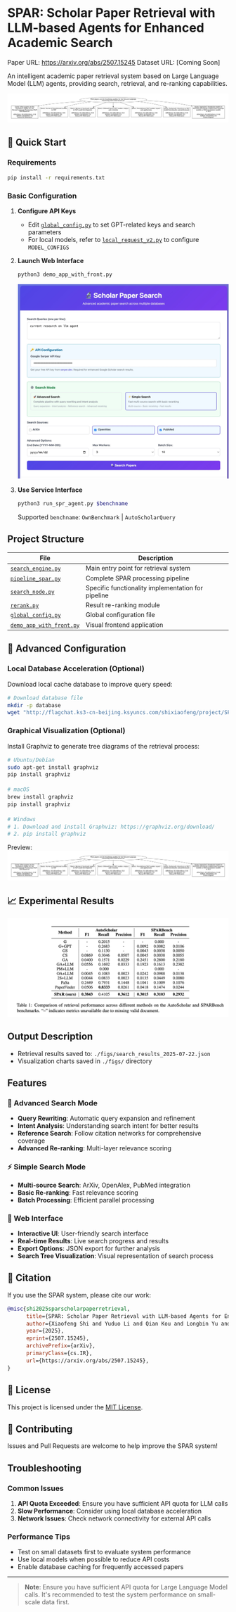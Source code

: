 # SPAR: Scholar Paper Retrieval with LLM-based Agents for Enhanced Academic Search

Paper URL: https://arxiv.org/abs/2507.15245
Dataset URL: [Coming Soon]

An intelligent academic paper retrieval system based on Large Language Model (LLM) agents, providing search, retrieval, and re-ranking capabilities.

![overview](./figs/graph_example.png)

## 🚀 Quick Start

### Requirements

```bash
pip install -r requirements.txt
```

### Basic Configuration

1. **Configure API Keys**
   - Edit [`global_config.py`](global_config.py) to set GPT-related keys and search parameters
   - For local models, refer to [`local_request_v2.py`](local_request_v2.py) to configure `MODEL_CONFIGS`

2. **Launch Web Interface**
   ```bash
   python3 demo_app_with_front.py
   ```
   ![demo](./figs/search_demo.jpg)

3. **Use Service Interface**
   ```bash
   python3 run_spr_agent.py $benchname
   ```
   Supported `benchname`: `OwnBenchmark` | `AutoScholarQuery`

##  Project Structure

| File | Description |
|------|-------------|
| [`search_engine.py`](search_engine.py) |  Main entry point for retrieval system |
| [`pipeline_spar.py`](pipeline_spar.py) |  Complete SPAR processing pipeline |
| [`search_node.py`](search_node.py) |  Specific functionality implementation for pipeline |
| [`rerank.py`](rerank.py) |  Result re-ranking module |
| [`global_config.py`](global_config.py) |  Global configuration file |
| [`demo_app_with_front.py`](demo_app_with_front.py) | Visual frontend application |

## 🔧 Advanced Configuration

### Local Database Acceleration (Optional)

Download local cache database to improve query speed:

```bash
# Download database file
mkdir -p database
wget "http://flagchat.ks3-cn-beijing.ksyuncs.com/shixiaofeng/project/SPAR/arxiv_data.db?KSSAccessKeyId=AKLTkqVnZwpfTBiiu7O6iQHnA&Expires=7753081204&Signature=gaj8%2F5rJ%2BUQWp6wSr0f5KKuJdqs%3D" -O database/arxiv_data.db
```

### Graphical Visualization (Optional)

Install Graphviz to generate tree diagrams of the retrieval process:

```bash
# Ubuntu/Debian
sudo apt-get install graphviz
pip install graphviz

# macOS
brew install graphviz
pip install graphviz

# Windows
# 1. Download and install Graphviz: https://graphviz.org/download/
# 2. pip install graphviz
```

Preview:
![graph tree](./figs/graph_example.png)

## 📈 Experimental Results

![main result](./figs/spar_main_result.png)

##  Output Description

- Retrieval results saved to: `./figs/search_results_2025-07-22.json`
- Visualization charts saved in `./figs/` directory

##  Features

### 🎯 Advanced Search Mode
- **Query Rewriting**: Automatic query expansion and refinement
- **Intent Analysis**: Understanding search intent for better results
- **Reference Search**: Follow citation networks for comprehensive coverage
- **Advanced Re-ranking**: Multi-layer relevance scoring

### ⚡ Simple Search Mode
- **Multi-source Search**: ArXiv, OpenAlex, PubMed integration
- **Basic Re-ranking**: Fast relevance scoring
- **Batch Processing**: Efficient parallel processing

### 🎨 Web Interface
- **Interactive UI**: User-friendly search interface
- **Real-time Results**: Live search progress and results
- **Export Options**: JSON export for further analysis
- **Search Tree Visualization**: Visual representation of search process

## 📖 Citation

If you use the SPAR system, please cite our work:

```bibtex
@misc{shi2025sparscholarpaperretrieval,
      title={SPAR: Scholar Paper Retrieval with LLM-based Agents for Enhanced Academic Search},
      author={Xiaofeng Shi and Yuduo Li and Qian Kou and Longbin Yu and Jinxin Xie and Hua Zhou},
      year={2025},
      eprint={2507.15245},
      archivePrefix={arXiv},
      primaryClass={cs.IR},
      url={https://arxiv.org/abs/2507.15245},
}
```

## 📄 License

This project is licensed under the [MIT License](LICENSE).

## 🤝 Contributing

Issues and Pull Requests are welcome to help improve the SPAR system!

##  Troubleshooting

### Common Issues

1. **API Quota Exceeded**: Ensure you have sufficient API quota for LLM calls
2. **Slow Performance**: Consider using local database acceleration
3. **Network Issues**: Check network connectivity for external API calls

### Performance Tips

- Test on small datasets first to evaluate system performance
- Use local models when possible to reduce API costs
- Enable database caching for frequently accessed papers

---

> **Note**: Ensure you have sufficient API quota for Large Language Model calls. It's recommended to test the system performance on small-scale data first.